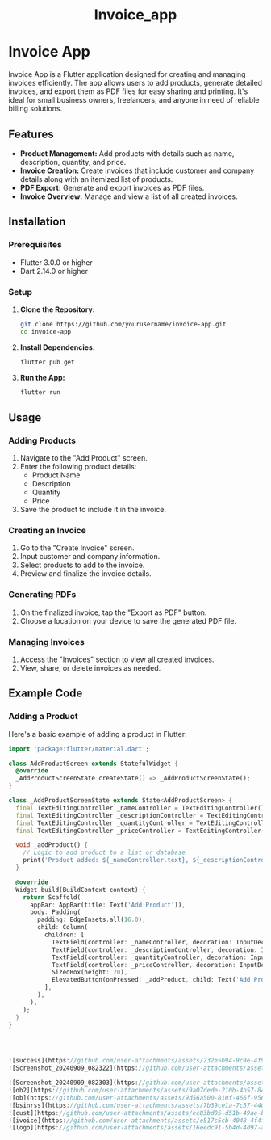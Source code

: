 <h1 align="center">Invoice_app</h1>

# Invoice App

Invoice App is a Flutter application designed for creating and managing invoices efficiently. The app allows users to add products, generate detailed invoices, and export them as PDF files for easy sharing and printing. It's ideal for small business owners, freelancers, and anyone in need of reliable billing solutions.

## Features

- **Product Management:** Add products with details such as name, description, quantity, and price.
- **Invoice Creation:** Create invoices that include customer and company details along with an itemized list of products.
- **PDF Export:** Generate and export invoices as PDF files.
- **Invoice Overview:** Manage and view a list of all created invoices.

## Installation

### Prerequisites

- Flutter 3.0.0 or higher
- Dart 2.14.0 or higher

### Setup

1. **Clone the Repository:**

    ```bash
    git clone https://github.com/yourusername/invoice-app.git
    cd invoice-app
    ```

2. **Install Dependencies:**

    ```bash
    flutter pub get
    ```

3. **Run the App:**

    ```bash
    flutter run
    ```

## Usage

### Adding Products

1. Navigate to the "Add Product" screen.
2. Enter the following product details:
   - Product Name
   - Description
   - Quantity
   - Price
3. Save the product to include it in the invoice.

### Creating an Invoice

1. Go to the "Create Invoice" screen.
2. Input customer and company information.
3. Select products to add to the invoice.
4. Preview and finalize the invoice details.

### Generating PDFs

1. On the finalized invoice, tap the "Export as PDF" button.
2. Choose a location on your device to save the generated PDF file.

### Managing Invoices

1. Access the "Invoices" section to view all created invoices.
2. View, share, or delete invoices as needed.

## Example Code

### Adding a Product

Here's a basic example of adding a product in Flutter:

```dart
import 'package:flutter/material.dart';

class AddProductScreen extends StatefulWidget {
  @override
  _AddProductScreenState createState() => _AddProductScreenState();
}

class _AddProductScreenState extends State<AddProductScreen> {
  final TextEditingController _nameController = TextEditingController();
  final TextEditingController _descriptionController = TextEditingController();
  final TextEditingController _quantityController = TextEditingController();
  final TextEditingController _priceController = TextEditingController();

  void _addProduct() {
    // Logic to add product to a list or database
    print('Product added: ${_nameController.text}, ${_descriptionController.text}, ${_quantityController.text}, ${_priceController.text}');
  }

  @override
  Widget build(BuildContext context) {
    return Scaffold(
      appBar: AppBar(title: Text('Add Product')),
      body: Padding(
        padding: EdgeInsets.all(16.0),
        child: Column(
          children: [
            TextField(controller: _nameController, decoration: InputDecoration(labelText: 'Product Name')),
            TextField(controller: _descriptionController, decoration: InputDecoration(labelText: 'Description')),
            TextField(controller: _quantityController, decoration: InputDecoration(labelText: 'Quantity'), keyboardType: TextInputType.number),
            TextField(controller: _priceController, decoration: InputDecoration(labelText: 'Price'), keyboardType: TextInputType.number),
            SizedBox(height: 20),
            ElevatedButton(onPressed: _addProduct, child: Text('Add Product'))
          ],
        ),
      ),
    );
  }
}




![success](https://github.com/user-attachments/assets/232e5b94-9c9e-4f98-aef6-ecedbb7e49c4)
![Screenshot_20240909_082322](https://github.com/user-attachments/assets/a4a96c39-1ab9-4719-a3a2-7cc9fadb26ae)

![Screenshot_20240909_082303](https://github.com/user-attachments/assets/9fd2eed2-300c-447d-99f5-0cceda8f3bc5)
![ob2](https://github.com/user-attachments/assets/9a07dede-210b-4b57-84fd-60ff7f23f697)
![ob](https://github.com/user-attachments/assets/9d56a500-810f-466f-9567-66e0235f61de)
![bsinrss](https://github.com/user-attachments/assets/7b39ce1a-7c57-4409-b407-ba97f5a51361)
![cust](https://github.com/user-attachments/assets/ec83bd05-d51b-49ae-b5c4-16ee6957d913)
![ivoice](https://github.com/user-attachments/assets/e517c5cb-4048-4f4f-90ba-585445c9d810)
![logo](https://github.com/user-attachments/assets/16eedc91-5b4d-4d97-ac4f-a1fa10cf48d6)
